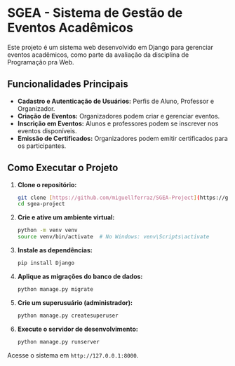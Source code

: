 # SGEA - Sistema de Gestão de Eventos Acadêmicos

Este projeto é um sistema web desenvolvido em Django para gerenciar eventos acadêmicos, como parte da avaliação da disciplina de Programação pra Web.

## Funcionalidades Principais

- **Cadastro e Autenticação de Usuários:** Perfis de Aluno, Professor e Organizador.
- **Criação de Eventos:** Organizadores podem criar e gerenciar eventos.
- **Inscrição em Eventos:** Alunos e professores podem se inscrever nos eventos disponíveis.
- **Emissão de Certificados:** Organizadores podem emitir certificados para os participantes.

## Como Executar o Projeto

1.  **Clone o repositório:**
    ```bash
    git clone [https://github.com/miguellferraz/SGEA-Project](https://github.com/miguellferraz/SGEA-Project)
    cd sgea-project
    ```

2.  **Crie e ative um ambiente virtual:**
    ```bash
    python -m venv venv
    source venv/bin/activate  # No Windows: venv\Scripts\activate
    ```

3.  **Instale as dependências:**
    ```bash
    pip install Django
    ```

4.  **Aplique as migrações do banco de dados:**
    ```bash
    python manage.py migrate
    ```

5.  **Crie um superusuário (administrador):**
    ```bash
    python manage.py createsuperuser
    ```

6.  **Execute o servidor de desenvolvimento:**
    ```bash
    python manage.py runserver
    ```

Acesse o sistema em `http://127.0.0.1:8000`.